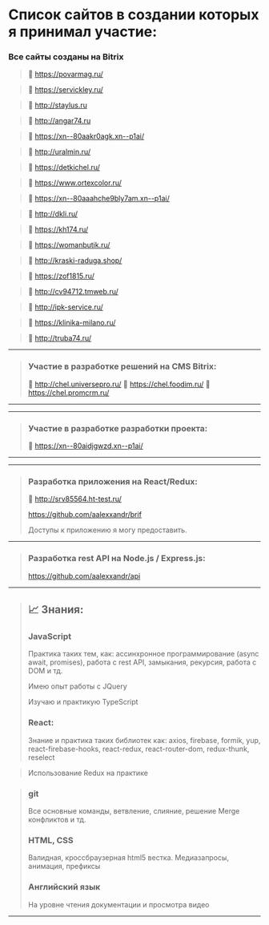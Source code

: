 # Список сайтов в создании которых я принимал участие:

### Все сайты созданы на Bitrix

> 🔎 https://povarmag.ru/

> 🔎 https://servickley.ru/

> 🔎 http://staylus.ru 

> 🔎 http://angar74.ru

> 🔎 https://xn--80aakr0agk.xn--p1ai/

> 🔎 http://uralmin.ru/

> 🔎 https://detkichel.ru/

> 🔎 https://www.ortexcolor.ru/

> 🔎 https://xn--80aaahche9bly7am.xn--p1ai/

> 🔎 http://dkli.ru/

> 🔎 https://kh174.ru/

> 🔎 https://womanbutik.ru/

> 🔎 http://kraski-raduga.shop/

> 🔎 https://zof1815.ru/

> 🔎 http://cv94712.tmweb.ru/

> 🔎 http://ipk-service.ru/

> 🔎 https://klinika-milano.ru/

> 🔎 http://truba74.ru/



---
> ### Участие в разработке решений на CMS Bitrix:
> 🔎 http://chel.universepro.ru/
> 🔎 https://chel.foodim.ru/
> 🔎 https://chel.promcrm.ru/
---

---
> ### Участие в разработке разработки проекта:
> 🔎 https://xn--80aidjgwzd.xn--p1ai/
---

---
> ### Разработка приложения на React/Redux:
> 🔎 http://srv85564.ht-test.ru/
> 
> https://github.com/aalexxandr/brif
> 
> Доступы к приложению я могу предоставить.
---

> ### Разработка rest API на Node.js / Express.js:
> https://github.com/aalexxandr/api
---

> ## 📈 Знания:
> 
> ### JavaScript 
> 
> Практика таких тем, как: ассинхронное программирование (async await, promises), работа с rest API, замыкания, рекурсия, работа с DOM и тд.
> 
> Имею опыт работы с JQuery
> 
> Изучаю и практикую TypeScript
>
> ### React: 
>
> Знание и практика таких библиотек как: axios, firebase, formik, yup, react-firebase-hooks, react-redux, react-router-dom, redux-thunk, reselect

> Использование Redux на практике

> ### git
> 
> Все основные команды, ветвление, слияние, решение Merge конфликтов и тд.
> 
> ### HTML, CSS
> 
> Валидная, кроссбраузерная html5 вестка. Медиазапросы, анимация, префиксы
> 
> ### Английский язык
> 
> На уровне чтения документации и просмотра видео
---
